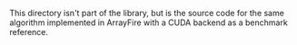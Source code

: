 This directory isn't part of the library, but is the source code for the same algorithm implemented in ArrayFire with a CUDA backend as a benchmark reference.